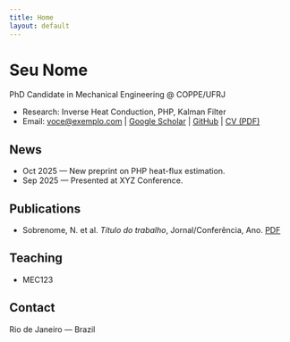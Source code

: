 ```yaml
---
title: Home
layout: default
---
```


# Seu Nome
PhD Candidate in Mechanical Engineering @ COPPE/UFRJ

- Research: Inverse Heat Conduction, PHP, Kalman Filter  
- Email: voce@exemplo.com | [Google Scholar](#) | [GitHub](#) | [CV (PDF)](#)

## News
- Oct 2025 — New preprint on PHP heat-flux estimation.
- Sep 2025 — Presented at XYZ Conference.

## Publications
- Sobrenome, N. et al. *Título do trabalho*, Jornal/Conferência, Ano. [PDF](#)

## Teaching
- MEC123

## Contact
Rio de Janeiro — Brazil
